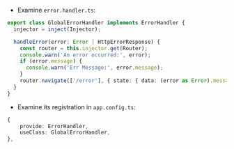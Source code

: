 - Examine `error.handler.ts`:

```typescript
export class GlobalErrorHandler implements ErrorHandler {
  injector = inject(Injector);

  handleError(error: Error | HttpErrorResponse) {
    const router = this.injector.get(Router);
    console.warn('An error occurred:', error);
    if (error.message) {
      console.warn('Err Message:', error.message);
    }
    router.navigate(['/error'], { state: { data: (error as Error).message } });
  }
}
```

- Examine its registration in `app.config.ts`:

```typescript
{
    provide: ErrorHandler,
    useClass: GlobalErrorHandler,
},
```